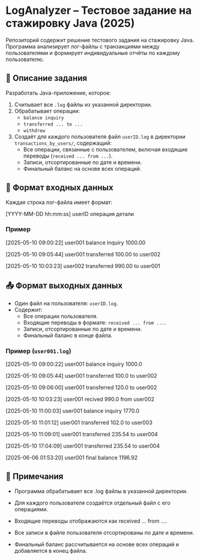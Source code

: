 # LogAnalyzer – Тестовое задание на стажировку Java (2025)

Репозиторий содержит решение тестового задания на стажировку Java. Программа анализирует лог-файлы с транзакциями между пользователями и формирует индивидуальные отчёты по каждому пользователю.

## 📄 Описание задания

Разработать Java-приложение, которое:

1. Считывает все `.log` файлы из указанной директории.
2. Обрабатывает операции:
   - `balance inquiry`
   - `transferred ... to ...`
   - `withdrew`
3. Создаёт для каждого пользователя файл `userID.log` в директории `transactions_by_users/`, содержащий:
   - Все операции, связанные с пользователем, включая входящие переводы (`received ... from ...`).
   - Записи, отсортированные по дате и времени.
   - Финальный баланс на основе всех операций.

## 📂 Формат входных данных

Каждая строка лог-файла имеет формат:

[YYYY-MM-DD hh:mm:ss] userID операция детали


### Пример

[2025-05-10 09:00:22] user001 balance inquiry 1000.00

[2025-05-10 09:05:44] user001 transferred 100.00 to user002

[2025-05-10 10:03:23] user002 transferred 990.00 to user001


## 📤 Формат выходных данных

- Один файл на пользователя: `userID.log`.
- Содержит:
  - Все операции пользователя.
  - Входящие переводы в формате: `received ... from ...`.
  - Записи, отсортированные по дате и времени.
  - Финальный баланс в конце файла.

### Пример (`user001.log`)

[2025-05-10 09:00:22] user001 balance inquiry 1000.0

[2025-05-10 09:05:44] user001 transferred 100.0 to user002

[2025-05-10 09:06:00] user001 transferred 120.0 to user002

[2025-05-10 10:03:23] user001 recived 990.0 from user002

[2025-05-10 11:00:03] user001 balance inquiry 1770.0

[2025-05-10 11:01:12] user001 transferred 102.0 to user003

[2025-05-10 11:09:01] user001 transferred 235.54 to user004

[2025-05-10 17:04:09] user001 transferred 235.54 to user004

[2025-06-06 01:53:20] user001 final balance 1196.92

## 📎 Примечания

- Программа обрабатывает все .log файлы в указанной директории.

- Для каждого пользователя создаётся отдельный файл с его операциями.

- Входящие переводы отображаются как received ... from ....

- Все записи в файле пользователя отсортированы по дате и времени.

- Финальный баланс рассчитывается на основе всех операций и добавляется в конец файла.
